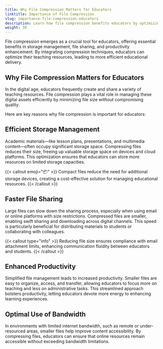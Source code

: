```yaml
---
title: Why File Compression Matters for Educators  
linktitle: Importance of File Compression  
slug: importance-file-compression-educators  
description: Learn how file compression benefits educators by optimizing storage, enhancing sharing speed, and boosting productivity. 
weight: 30
---
```


File compression emerges as a crucial tool for educators, offering essential benefits in storage management, file sharing, and productivity enhancement. By integrating compression techniques, educators can optimize their teaching resources, leading to more efficient educational delivery.

## Why File Compression Matters for Educators  

In the digital age, educators frequently create and share a variety of teaching resources. File compression plays a vital role in managing these digital assets efficiently by minimizing file size without compromising quality. 


Here are key reasons why file compression is important for educators:  

## Efficient Storage Management  

Academic materials—like lesson plans, presentations, and multimedia content—often occupy significant storage space. Compressing files reduces their size, freeing up valuable storage space on devices and cloud platforms. This optimization ensures that educators can store more resources on limited storage capacities.  

{{< callout emoji="📦" >}}
  Compact files reduce the need for additional storage devices, creating a cost-effective solution for managing educational resources.
{{< /callout >}}

## Faster File Sharing  

Large files can slow down the sharing process, especially when using email or online platforms with size restrictions. Compressed files are smaller, enabling swift sharing and downloading across digital channels. This speed is particularly beneficial for distributing materials to students or collaborating with colleagues.  

{{< callout type="info" >}}
  Reducing file size ensures compliance with email attachment limits, enhancing communication fluidity between educators and students.
{{< /callout >}}

## Enhanced Productivity  

Simplified file management leads to increased productivity. Smaller files are easy to organize, access, and transfer, allowing educators to focus more on teaching and less on administrative tasks. This streamlined approach bolsters productivity, letting educators devote more energy to enhancing learning experiences.  

## Optimal Use of Bandwidth  

In environments with limited internet bandwidth, such as remote or under-resourced areas, smaller files help improve content accessibility. By compressing files, educators can ensure that online resources remain accessible without exceeding bandwidth limitations.  